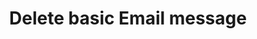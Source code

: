 ---
title: Delete basic Email message
excerpt: The method is used for deleting the basic Email message.
api:
  file: yespo.json
  operationId: deleteEmail
hidden: false
---